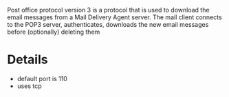 Post office protocol version 3 is a protocol that is used to download the email messages from a Mail Delivery Agent server. The mail client connects to the POP3 server, authenticates, downloads the new email messages before (optionally) deleting them
# Details
- default port is 110
- uses tcp